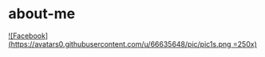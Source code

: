 # about-me
[![Facebook](https://avatars0.githubusercontent.com/u/66635648/pic/pic1s.png =250x)](https://github.com/yoojinhee03)
